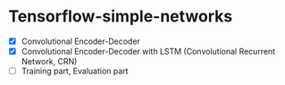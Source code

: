 # Tensorflow-simple-networks   

- [x] Convolutional Encoder-Decoder   
- [x] Convolutional Encoder-Decoder with LSTM (Convolutional Recurrent Network, CRN)   
- [ ] Training part, Evaluation part   
